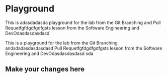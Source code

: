 # Playground
This is adasdadasda playground for the lab from the Git Branching and Pull Requetfgfdgdfgdfgsts lesson from the Software Engineering and DevOdasdasdasdasd

This is a playground for the lab from the Git Branching andsdadasdasdasdasd Pull Requetfgfdgdfgdfgsts lesson from the Software Engineering and DevOdasdasdasdasd
sda
## Make your changes here
